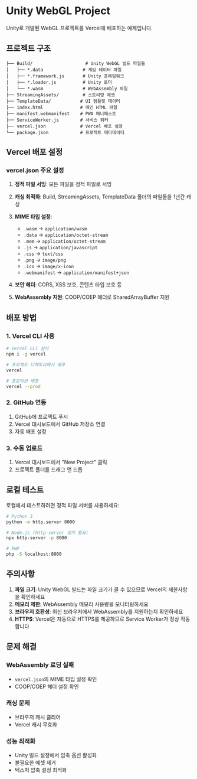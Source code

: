 # Unity WebGL Project

Unity로 개발된 WebGL 프로젝트를 Vercel에 배포하는 예제입니다.

## 프로젝트 구조

```
├── Build/                    # Unity WebGL 빌드 파일들
│   ├── *.data               # 게임 데이터 파일
│   ├── *.framework.js       # Unity 프레임워크
│   ├── *.loader.js          # Unity 로더
│   └── *.wasm               # WebAssembly 파일
├── StreamingAssets/         # 스트리밍 에셋
├── TemplateData/           # UI 템플릿 데이터
├── index.html              # 메인 HTML 파일
├── manifest.webmanifest    # PWA 매니페스트
├── ServiceWorker.js        # 서비스 워커
├── vercel.json             # Vercel 배포 설정
└── package.json            # 프로젝트 메타데이터
```

## Vercel 배포 설정

### vercel.json 주요 설정

1. **정적 파일 서빙**: 모든 파일을 정적 파일로 서빙
2. **캐싱 최적화**: Build, StreamingAssets, TemplateData 폴더의 파일들을 1년간 캐싱
3. **MIME 타입 설정**: 
   - `.wasm` → `application/wasm`
   - `.data` → `application/octet-stream`
   - `.mem` → `application/octet-stream`
   - `.js` → `application/javascript`
   - `.css` → `text/css`
   - `.png` → `image/png`
   - `.ico` → `image/x-icon`
   - `.webmanifest` → `application/manifest+json`

4. **보안 헤더**: CORS, XSS 보호, 콘텐츠 타입 보호 등
5. **WebAssembly 지원**: COOP/COEP 헤더로 SharedArrayBuffer 지원

## 배포 방법

### 1. Vercel CLI 사용
```bash
# Vercel CLI 설치
npm i -g vercel

# 프로젝트 디렉토리에서 배포
vercel

# 프로덕션 배포
vercel --prod
```

### 2. GitHub 연동
1. GitHub에 프로젝트 푸시
2. Vercel 대시보드에서 GitHub 저장소 연결
3. 자동 배포 설정

### 3. 수동 업로드
1. Vercel 대시보드에서 "New Project" 클릭
2. 프로젝트 폴더를 드래그 앤 드롭

## 로컬 테스트

로컬에서 테스트하려면 정적 파일 서버를 사용하세요:

```bash
# Python 3
python -m http.server 8000

# Node.js (http-server 설치 필요)
npx http-server -p 8000

# PHP
php -S localhost:8000
```

## 주의사항

1. **파일 크기**: Unity WebGL 빌드는 파일 크기가 클 수 있으므로 Vercel의 제한사항을 확인하세요
2. **메모리 제한**: WebAssembly 메모리 사용량을 모니터링하세요
3. **브라우저 호환성**: 최신 브라우저에서 WebAssembly를 지원하는지 확인하세요
4. **HTTPS**: Vercel은 자동으로 HTTPS를 제공하므로 Service Worker가 정상 작동합니다

## 문제 해결

### WebAssembly 로딩 실패
- `vercel.json`의 MIME 타입 설정 확인
- COOP/COEP 헤더 설정 확인

### 캐싱 문제
- 브라우저 캐시 클리어
- Vercel 캐시 무효화

### 성능 최적화
- Unity 빌드 설정에서 압축 옵션 활성화
- 불필요한 에셋 제거
- 텍스처 압축 설정 최적화
